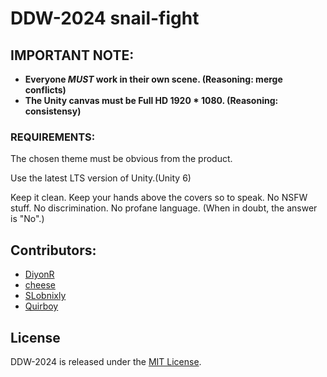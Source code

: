 # DDW-2024  snail-fight

## IMPORTANT NOTE:
- **Everyone *MUST* work in their own scene. (Reasoning: merge conflicts)**
- **The Unity canvas must be Full HD 1920 * 1080. (Reasoning: consistensy)**

### REQUIREMENTS: 

The chosen theme must be obvious from the product. 

Use the latest LTS version of Unity.(Unity 6)

Keep it clean. Keep your hands above the covers so to speak. 
No NSFW stuff. No discrimination. No profane language. 
(When in doubt, the answer is "No".)

## Contributors:
- [DiyonR](https://github.com/DiyonR)
- [cheese](https://github.com/DeanLemans)
- [SLobnixly](https://github.com/SLobnixly)
- [Quirboy](https://github.com/Quirboy)


## License

DDW-2024 is released under the [MIT License](https://opensource.org/license/mit).
